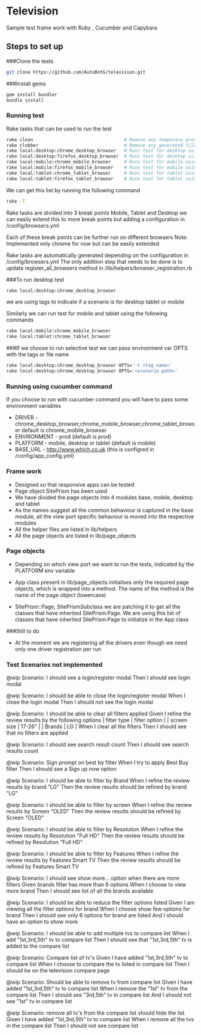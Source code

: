 # Television
Sample test frame work with Ruby , Cucumber and Capybara

## Steps to set up

###Clone the tests

```bash
git clone https://github.com/AutoBotG/television.git
```

###Install gems
```bash
gem install bundler
bundle install
```

### Running test
Rake tasks that can be used to run the test
``` bash
rake clean                                  # Remove any temporary products
rake clobber                                # Remove any generated files
rake local:desktop:chrome_desktop_browser   # Runs test for desktop using ch...
rake local:desktop:firefox_desktop_browser  # Runs test for desktop using fi...
rake local:mobile:chrome_mobile_browser     # Runs test for mobile using chrome
rake local:mobile:firefox_mobile_browser    # Runs test for mobile using fir...
rake local:tablet:chrome_tablet_browser     # Runs test for tablet using chrome
rake local:tablet:firefox_tablet_browser    # Runs test for tablet using fir...
```

We can get this list by running the following command
```bash
rake -T
```
Rake tasks are divided into 3 break points Mobile, Tablet and Desktop
we can easily extend this to more break points but adding a configuration in /config/browsers.yml

Each of these break points can be further run on different browsers
Note: Implemented only chrome for now but can be easily extended

Rake tasks are automatically generated depending on the configuration in /config/browsers.yml
The only addition step that needs to be done is to update register_all_browsers method in /lib/helpers/browser_registration.rb



###To run desktop test
```bash
rake local:desktop:chrome_desktop_browser
```
we are using tags to indicate if a scenario is for desktop tablet or mobile


Similarly we can run test for mobile and tablet using the following commands

```bash
rake local:mobile:chrome_mobile_browser
rake local:tablet:chrome_tablet_browser
```

###If we choose to run selective test we can pass environment var OPTS with the tags or file name
```bash
rake local:desktop:chrome_desktop_browser OPTS='-t <tag name>'
rake local:desktop:chrome_desktop_browser OPTS='<scenario path>'
```

### Running using cucumber command

If you choose to run with cucumber command you will have to pass some environment variables
* DRIVER - chrome_desktop_browser,chrome_mobile_browser,chrome_tablet_browser default is chrome_mobile_browser
* ENVIRONMENT -  prod (default is prod)
* PLATFORM - mobile, desktop or tablet (default is mobile)
* BASE_URL - http://www.which.co.uk (this is configred in /config/app_config.yml)

### Frame work
* Designed so that responsive apps can be tested
* Page object SitePrism has been used
* We have divided the page objects into 4 modules base, mobile, desktop and tablet
* As the names suggest all the common behaviour is captured in the base module, all the view port specific behaviour is moved into the respective modules
* All the helper files are listed in lib/helpers
* All the page objects are listed in lib/page_objects

### Page objects
* Depending on which view port we want to run the tests, indicated by the PLATFORM env variable
* App class present in lib/page_objects initialises only the required page objects, which is wrapped into a method.
The name of the method is the name of the page object (lowercase)

* SitePrism::Page, SitePrismSubclass we are patching it to get all the classes that have inherited SitePrism:Page.
We are using this list of classes that have inherited SitePrism:Page to initialize in the App class


###Still to do
* At the moment we are registering all the drivers even though we need only one driver registration per run


### Test Scenarios not implemented
@wip
  Scenario: I should see a login/register modal
    Then I should see login modal

  @wip
  Scenario: I should be able to close the login/register modal
    When I close the login modal
    Then I should not see the login modal

  @wip
  Scenario: I should be able to clear all filters applied
    Given I refine the review results by the following options
      | filter type | filter option |
      | screen size | 17-26"        |
      | Brands      | LG            |
    When I clear all the filters
    Then I should see that no filters are applied

  @wip
  Scenario: I should see search result count
    Then I should see search results count

  @wip
  Scenario: Sign prompt on best by filter
    When I try to apply Best Buy filter
    Then I should see a Sign up now option

  @wip
  Scenario: I should be able to filter by Brand
    When I refine the review results by brand "LG"
    Then the review results should be refined by brand "LG"

  @wip
  Scenario: I should be able to filter by screen
    When I refine the review results by Screen "OLED"
    Then the review results should be refined by Screen "OLED"

  @wip
  Scenario: I should be able to filter by Resolution
    When I refine the review results by Resolution "Full HD"
    Then the review results should be refined by Resolution "Full HD"

  @wip
  Scenario: I should be able to filter by Features
    When I refine the review results by Features Smart TV
    Then the review results should be refined by Features Smart TV

  @wip
  Scenario: I should see show more... option when there are more filters
    Given brands filter has more than 6 options
    When I choose to view more brand
    Then I should see list of all the brands available

  @wip
  Scenario: I should be able to reduce the filter options listed
    Given I am viewing all the filter options for brand
    When I choose show few options for brand
    Then I should see only 6 options for brand are listed
    And I should have an option to show more

  @wip
  Scenario: I should be able to add multiple tvs to compare list
    When I add "1st,3rd,5th" tv to compare list
    Then I should see that "1st,3rd,5th" tv is added to the compare list

  @wip
  Scenario: Compare list of tv's
    Given I have added "1st,3rd,5th" tv to compare list
    When I choose to compare the tv listed in compare list
    Then I should be on the television compare page

  @wip
  Scenario: Should be able to remove tv from compare list
    Given I have added "1st,3rd,5th" tv to compare list
    When I remove the "1st" tv from the compare list
    Then I should see "3rd,5th" tv in compare list
    And I should not see "1st" tv in compare list

  @wip
  Scenario: remove all tv's from the compare list should hide the list
    Given I have added "1st,3rd,5th" tv to compare list
    When I remove all the tvs in the compare list
    Then I should not see compare list




